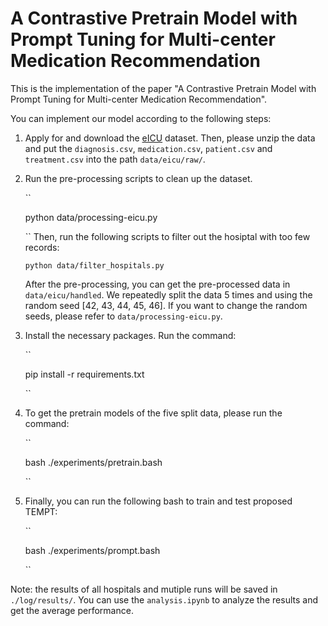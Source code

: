 # A Contrastive Pretrain Model with Prompt Tuning for Multi-center Medication Recommendation

This is the implementation of the paper "A Contrastive Pretrain Model with Prompt Tuning for Multi-center Medication Recommendation".

You can implement our model according to the following steps:

1. Apply for and download the [eICU](https://eicu-crd.mit.edu/about/eicu/) dataset. Then, please unzip the data and put the `diagnosis.csv`, `medication.csv`, `patient.csv` and `treatment.csv` into the path `data/eicu/raw/`.
2. Run the pre-processing scripts to clean up the dataset.

   ``

   python data/processing-eicu.py

   ``
   Then, run the following scripts to filter out the hosiptal with too few records:

   ``python data/filter_hospitals.py ``

   After the pre-processing, you can get the pre-processed data in `data/eicu/handled`. We repeatedly split the data 5 times and using the random seed [42, 43, 44, 45, 46]. If you want to change the random seeds, please refer to `data/processing-eicu.py`.
3. Install the necessary packages. Run the command:

   ``

   pip install -r requirements.txt

   ``
4. To get the pretrain models of the five split data, please run the command:

   ``

   bash ./experiments/pretrain.bash

   ``
5. Finally, you can run the following bash to train and test proposed TEMPT:

   ``

   bash ./experiments/prompt.bash

   ``

Note: the results of all hospitals and mutiple runs will be saved in `./log/results/`. You can use the `analysis.ipynb` to analyze the results and get the average performance.
